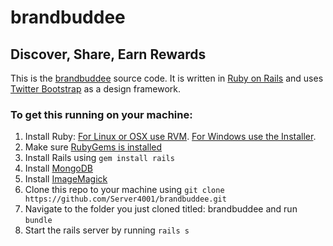 brandbuddee
===========

Discover, Share, Earn Rewards
-----------------------------

This is the [brandbuddee](http://brandbuddee.com/ "brandbuddee.com") source code. It is written in [Ruby on Rails](http://rubyonrails.org/ "Web Development that doesn't hurt") and uses [Twitter Bootstrap](http://twitter.github.com/bootstrap/ "Twitter Bootstrap") as a design framework.

### To get this running on your machine:

1.  Install Ruby: [For Linux or OSX use RVM](https://rvm.io/rvm/install "Ruby Version Manager"). [For Windows use the Installer](http://rubyinstaller.org/ "Ruby Windows Installer").
2.  Make sure [RubyGems is installed](http://rubygems.org/ "Ruby Gems")
3.  Install Rails using `gem install rails`
4.  Install [MongoDB](http://docs.mongodb.org/manual/installation/, "MongoDB")
5.  Install [ImageMagick](http://www.imagemagick.org/, "ImageMagick")
6.  Clone this repo to your machine using `git clone https://github.com/Server4001/brandbuddee.git`
7.  Navigate to the folder you just cloned titled: brandbuddee and run `bundle`
8.  Start the rails server by running `rails s`